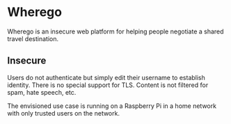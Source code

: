 # Wherego

Wherego is an insecure web platform
for helping people negotiate a shared travel destination.

## Insecure

Users do not authenticate but simply edit their username
to establish identity.
There is no special support for TLS.
Content is not filtered for spam, hate speech, etc.

The envisioned use case is running on a Raspberry Pi
in a home network with only trusted users on the network.

